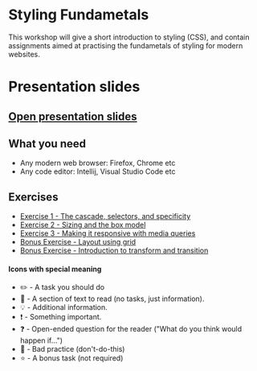 # Styling Fundametals

This workshop will give a short introduction to styling (CSS), and contain assignments aimed at practising the fundametals of styling for modern websites.

# Presentation slides

## [Open presentation slides](https://docs.google.com/presentation/d/1vltAHNaaxL72ZomM34kpCfRMp87BzYj_yXrXDO95mWQ/edit?usp=sharing)

## What you need

- Any modern web browser: Firefox, Chrome etc
- Any code editor: Intellij, Visual Studio Code etc

## Exercises

- [Exercise 1 - The cascade, selectors, and specificity](exercise-1/readme.md)
- [Exercise 2 - Sizing and the box model](exercise-2/readme.md)
- [Exercise 3 - Making it responsive with media queries](exercise-3/readme.md)
- [Bonus Exercise - Layout using grid](exercise-4/readme.md)
- [Bonus Exercise - Introduction to transform and transition](exercise-5/readme.md)

#### Icons with special meaning

- :pencil2: - A task you should do
- :book: - A section of text to read (no tasks, just information).
- :bulb: - Additional information.
- :exclamation: - Something important.
- :question: - Open-ended question for the reader ("What do you think would happen if...")
- :poop: - Bad practice (don't-do-this)
- :star: - A bonus task (not required)
